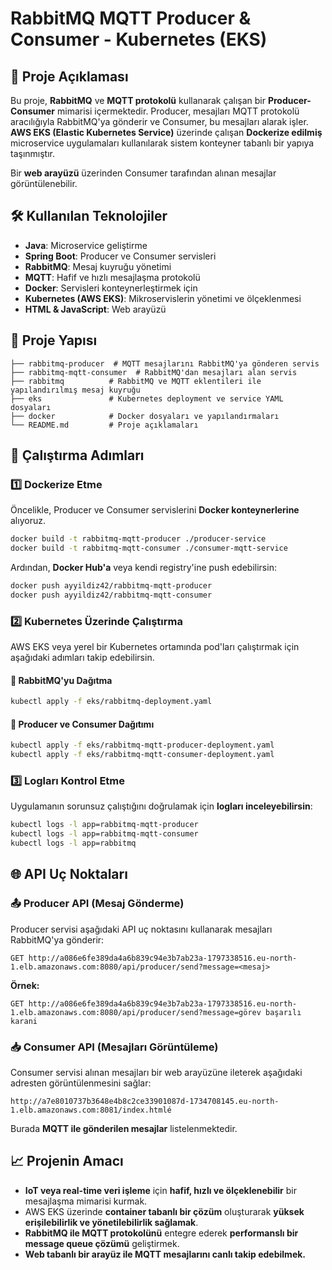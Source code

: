 # RabbitMQ MQTT Producer & Consumer - Kubernetes (EKS)

## 📌 Proje Açıklaması

Bu proje, **RabbitMQ** ve **MQTT protokolü** kullanarak çalışan bir **Producer-Consumer** mimarisi içermektedir. Producer, mesajları MQTT protokolü aracılığıyla RabbitMQ'ya gönderir ve Consumer, bu mesajları alarak işler. **AWS EKS (Elastic Kubernetes Service)** üzerinde çalışan **Dockerize edilmiş** microservice uygulamaları kullanılarak sistem konteyner tabanlı bir yapıya taşınmıştır.

Bir **web arayüzü** üzerinden Consumer tarafından alınan mesajlar görüntülenebilir.

## 🛠 Kullanılan Teknolojiler

- **Java**: Microservice geliştirme
- **Spring Boot**: Producer ve Consumer servisleri
- **RabbitMQ**: Mesaj kuyruğu yönetimi
- **MQTT**: Hafif ve hızlı mesajlaşma protokolü
- **Docker**: Servisleri konteynerleştirmek için
- **Kubernetes (AWS EKS)**: Mikroservislerin yönetimi ve ölçeklenmesi
- **HTML & JavaScript**: Web arayüzü

## 🔧 Proje Yapısı

```
├── rabbitmq-producer  # MQTT mesajlarını RabbitMQ'ya gönderen servis
├── rabbitmq-mqtt-consumer  # RabbitMQ'dan mesajları alan servis
├── rabbitmq          # RabbitMQ ve MQTT eklentileri ile yapılandırılmış mesaj kuyruğu
├── eks               # Kubernetes deployment ve service YAML dosyaları
├── docker            # Docker dosyaları ve yapılandırmaları
└── README.md         # Proje açıklamaları
```

## 🚀 Çalıştırma Adımları

### 1️⃣ **Dockerize Etme**

Öncelikle, Producer ve Consumer servislerini **Docker konteynerlerine** alıyoruz.

```sh
docker build -t rabbitmq-mqtt-producer ./producer-service
docker build -t rabbitmq-mqtt-consumer ./consumer-mqtt-service
```

Ardından, **Docker Hub'a** veya kendi registry'ine push edebilirsin:

```sh
docker push ayyildiz42/rabbitmq-mqtt-producer
docker push ayyildiz42/rabbitmq-mqtt-consumer
```

### 2️⃣ **Kubernetes Üzerinde Çalıştırma**

AWS EKS veya yerel bir Kubernetes ortamında pod'ları çalıştırmak için aşağıdaki adımları takip edebilirsin.

#### 📌 **RabbitMQ'yu Dağıtma**

```sh
kubectl apply -f eks/rabbitmq-deployment.yaml
```

#### 📌 **Producer ve Consumer Dağıtımı**

```sh
kubectl apply -f eks/rabbitmq-mqtt-producer-deployment.yaml
kubectl apply -f eks/rabbitmq-mqtt-consumer-deployment.yaml
```

 
### 3️⃣ **Logları Kontrol Etme**

Uygulamanın sorunsuz çalıştığını doğrulamak için **logları inceleyebilirsin**:

```sh
kubectl logs -l app=rabbitmq-mqtt-producer
kubectl logs -l app=rabbitmq-mqtt-consumer
kubectl logs -l app=rabbitmq
```

## 🌐 API Uç Noktaları

### 📤 **Producer API (Mesaj Gönderme)**

Producer servisi aşağıdaki API uç noktasını kullanarak mesajları RabbitMQ'ya gönderir:

```
GET http://a086e6fe389da4a6b839c94e3b7ab23a-1797338516.eu-north-1.elb.amazonaws.com:8080/api/producer/send?message=<mesaj>
```

**Örnek:**

```
GET http://a086e6fe389da4a6b839c94e3b7ab23a-1797338516.eu-north-1.elb.amazonaws.com:8080/api/producer/send?message=görev başarılı karani
```

### 📥 **Consumer API (Mesajları Görüntüleme)**

Consumer servisi alınan mesajları bir web arayüzüne ileterek aşağıdaki adresten görüntülenmesini sağlar:

```
http://a7e8010737b3648e4b8c2ce33901087d-1734708145.eu-north-1.elb.amazonaws.com:8081/index.htmlé
```

Burada **MQTT ile gönderilen mesajlar** listelenmektedir.

## 📈 Projenin Amacı

- **IoT veya real-time veri işleme** için **hafif, hızlı ve ölçeklenebilir** bir mesajlaşma mimarisi kurmak.
- AWS EKS üzerinde **container tabanlı bir çözüm** oluşturarak **yüksek erişilebilirlik ve yönetilebilirlik sağlamak**.
- **RabbitMQ ile MQTT protokolünü** entegre ederek **performanslı bir message queue çözümü** geliştirmek.
- **Web tabanlı bir arayüz ile MQTT mesajlarını canlı takip edebilmek.**



